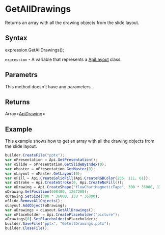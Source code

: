 # GetAllDrawings

Returns an array with all the drawing objects from the slide layout.

## Syntax

expression.GetAllDrawings();

`expression` - A variable that represents a [ApiLayout](../ApiLayout.md) class.

## Parametrs

This method doesn't have any parameters.

## Returns

Array<[ApiDrawing](../../ApiDrawing/ApiDrawing.md)>

## Example

This example shows how to get an array with all the drawing objects from the slide layout.

```javascript
builder.CreateFile("pptx");
var oPresentation = Api.GetPresentation();
var oSlide = oPresentation.GetSlideByIndex(0);
var oMaster = oPresentation.GetMaster(0);
var oLayout = oMaster.GetLayout(0);
var oFill = Api.CreateSolidFill(Api.CreateRGBColor(255, 111, 61));
var oStroke = Api.CreateStroke(0, Api.CreateNoFill());
var oDrawing = Api.CreateShape("flowChartMagneticTape", 300 * 36000, 130 * 36000, oFill, oStroke);
oDrawing.SetPosition(608400, 1267200);
oDrawing.SetSize(300 * 36000, 130 * 36000);
oSlide.RemoveAllObjects();
oLayout.AddObject(oDrawing);
var aDrawings = oLayout.GetAllDrawings();
var oPlaceholder = Api.CreatePlaceholder("picture");
aDrawings[0].SetPlaceholder(oPlaceholder);
builder.SaveFile("pptx", "GetAllDrawings.pptx");
builder.CloseFile();
```